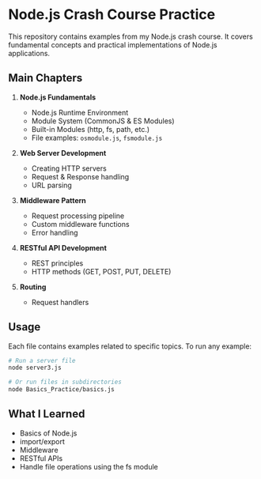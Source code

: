 # Node.js Crash Course Practice

This repository contains examples from my Node.js crash course. It covers fundamental concepts and practical implementations of Node.js applications.

## Main Chapters

1. **Node.js Fundamentals**

   - Node.js Runtime Environment
   - Module System (CommonJS & ES Modules)
   - Built-in Modules (http, fs, path, etc.)
   - File examples: `osmodule.js`, `fsmodule.js`

2. **Web Server Development**

   - Creating HTTP servers
   - Request & Response handling
   - URL parsing

3. **Middleware Pattern**

   - Request processing pipeline
   - Custom middleware functions
   - Error handling

4. **RESTful API Development**

   - REST principles
   - HTTP methods (GET, POST, PUT, DELETE)

5. **Routing**
   - Request handlers

## Usage

Each file contains examples related to specific topics. To run any example:

```bash
# Run a server file
node server3.js

# Or run files in subdirectories
node Basics_Practice/basics.js
```

## What I Learned

- Basics of Node.js
- import/export
- Middleware
- RESTful APIs
- Handle file operations using the fs module
